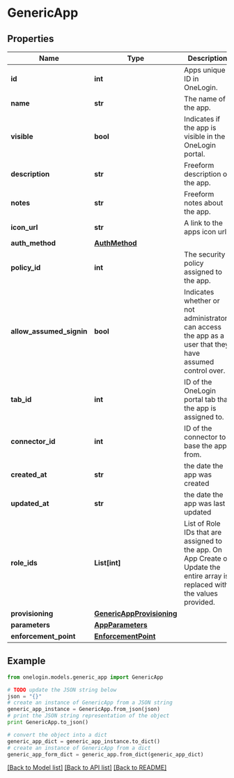 # GenericApp


## Properties
Name | Type | Description | Notes
------------ | ------------- | ------------- | -------------
**id** | **int** | Apps unique ID in OneLogin. | [optional] [readonly] 
**name** | **str** | The name of the app. | [optional] 
**visible** | **bool** | Indicates if the app is visible in the OneLogin portal. | [optional] 
**description** | **str** | Freeform description of the app. | [optional] 
**notes** | **str** | Freeform notes about the app. | [optional] 
**icon_url** | **str** | A link to the apps icon url | [optional] 
**auth_method** | [**AuthMethod**](AuthMethod.md) |  | [optional] 
**policy_id** | **int** | The security policy assigned to the app. | [optional] 
**allow_assumed_signin** | **bool** | Indicates whether or not administrators can access the app as a user that they have assumed control over. | [optional] 
**tab_id** | **int** | ID of the OneLogin portal tab that the app is assigned to. | [optional] 
**connector_id** | **int** | ID of the connector to base the app from. | [optional] 
**created_at** | **str** | the date the app was created | [optional] 
**updated_at** | **str** | the date the app was last updated | [optional] 
**role_ids** | **List[int]** | List of Role IDs that are assigned to the app. On App Create or Update the entire array is replaced with the values provided. | [optional] 
**provisioning** | [**GenericAppProvisioning**](GenericAppProvisioning.md) |  | [optional] 
**parameters** | [**AppParameters**](AppParameters.md) |  | [optional] 
**enforcement_point** | [**EnforcementPoint**](EnforcementPoint.md) |  | [optional] 

## Example

```python
from onelogin.models.generic_app import GenericApp

# TODO update the JSON string below
json = "{}"
# create an instance of GenericApp from a JSON string
generic_app_instance = GenericApp.from_json(json)
# print the JSON string representation of the object
print GenericApp.to_json()

# convert the object into a dict
generic_app_dict = generic_app_instance.to_dict()
# create an instance of GenericApp from a dict
generic_app_form_dict = generic_app.from_dict(generic_app_dict)
```
[[Back to Model list]](../README.md#documentation-for-models) [[Back to API list]](../README.md#documentation-for-api-endpoints) [[Back to README]](../README.md)


